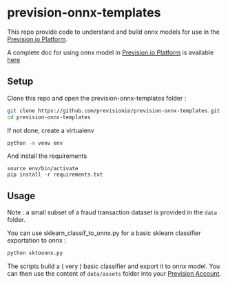 # prevision-onnx-templates

This repo provide code to understand and build onnx models for use in the [Prevision.io Platform](https://cloud.prevision.io).


A complete doc for using onnx model in [Prevision.io Platform](https://cloud.prevision.io) is available [here](https://previsionio.readthedocs.io/fr/latest/studio/experiments/external-model.html)

## Setup

Clone this repo and open the prevision-onnx-templates folder :

```sh
git clone https://github.com/previsionio/prevision-onnx-templates.git
cd prevision-onnx-templates
```


If not done, create a virtualenv 

```sh
python -m venv env
```

And install the requirements 

``` 
source env/bin/activate
pip install -r requirements.txt
```

## Usage

Note : a small subset of a fraud transaction dataset is provided in the `data` folder.

You can use sklearn_classif_to_onnx.py for a basic sklearn classifier exportation to onnx :

```sh
python sktoonnx.py
``` 

The scripts build a ( very ) basic classifier and export it to onnx model. You can then use the content of `data/assets` folder into your [Prevision Account](https://cloud.prevision.io). 